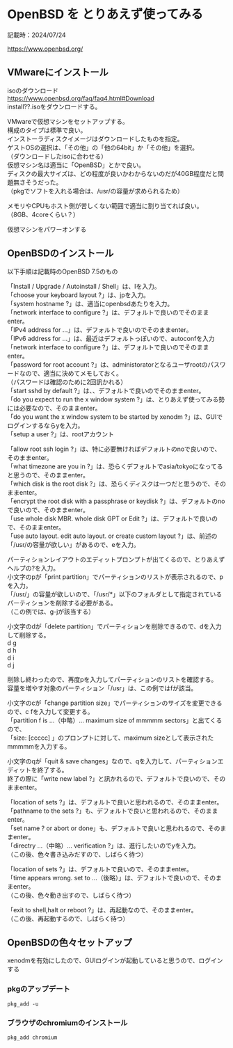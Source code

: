 # OpenBSD を とりあえず使ってみる

記載時：2024/07/24  
  
https://www.openbsd.org/  

## VMwareにインストール
isoのダウンロード  
https://www.openbsd.org/faq/faq4.html#Download  
install??.isoをダウンロードする。  
  
VMwareで仮想マシンをセットアップする。  
構成のタイプは標準で良い。  
インストーラディスクイメージはダウンロードしたものを指定。  
ゲストOSの選択は、「その他」の「他の64bit」か「その他」を選択。  
（ダウンロードしたisoに合わせる）  
仮想マシン名は適当に「OpenBSD」とかで良い。  
ディスクの最大サイズは、どの程度が良いかわからないのだが40GB程度だと問題無さそうだった。  
（pkgでソフトを入れる場合は、/usr/の容量が求められるため）  
  
メモリやCPUもホスト側が苦しくない範囲で適当に割り当てれば良い。  
（8GB、4coreくらい？）  
  
仮想マシンをパワーオンする  

## OpenBSDのインストール
以下手順は記載時のOpenBSD 7.5のもの  
  
「Install / Upgrade / Autoinstall / Shell」は、Iを入力。  
「choose your keyboard layout ?」は、jpを入力。  
「system hostname ?」は、適当にopenbsdあたりを入力。  
「network interface to configure ?」は、デフォルトで良いのでそのままenter。  
「IPv4 address for ...」は、デフォルトで良いのでそのままenter。  
「IPv6 address for ...」は、最近はデフォルトっぽいので、autoconfを入力  
「network interface to configure ?」は、デフォルトで良いのでそのままenter。  
「password for root account ?」は、administoratorとなるユーザrootのパスワードなので、適当に決めてメモしておく。  
（パスワードは確認のために2回訊かれる）  
「start sshd by default ?」は、、デフォルトで良いのでそのままenter。  
「do you expect to run the x window system ?」は、とりあえず使ってみる勢には必要なので、そのままenter。  
「do you want the x window system to be started by xenodm ?」は、GUIでログインするならyを入力。  
「setup a user ?」は、rootアカウント  
  


「allow root ssh login ?」は、特に必要無ければデフォルトのnoで良いので、そのままenter。  
「what timezone are you in ?」は、恐らくデフォルトでasia/tokyoになってると思うので、そのままenter。  
「which disk is the root disk ?」は、恐らくディスクは一つだと思うので、そのままenter。  
「encrypt the root disk with a passphrase or keydisk ?」は、デフォルトのnoで良いので、そのままenter。  
「use whole disk MBR. whole disk GPT or Edit ?」は、デフォルトで良いので、そのままenter。  
「use auto layout. edit auto layout. or create custom layout ?」は、前述の「/usr/の容量が欲しい」があるので、eを入力。  
  
パーティションレイアウトのエディットプロンプトが出てくるので、とりあえずヘルプの?を入力。  
小文字のpが「print partition」でパーティションのリストが表示されるので、pを入力。  
「/usr/」の容量が欲しいので、「/usr/*」以下のフォルダとして指定されているパーティションを削除する必要がある。  
（この例では、g-jが該当する）  
  
小文字のdが「delete partition」でパーティションを削除できるので、dを入力して削除する。  
d g  
d h  
d i  
d j  
  
削除し終わったので、再度pを入力してパーティションのリストを確認する。  
容量を増やす対象のパーティション「/usr」は、この例ではfが該当。  
  
小文字のcが「change partition size」でパーティションのサイズを変更できるので、c fを入力して変更する。  
「partition f is ...（中略）... maximum size of mmmmm sectors」と出てくるので、  
「size: [ccccc] 」のプロンプトに対して、maximum sizeとして表示されたmmmmmを入力する。  
  
小文字のqが「quit & save changes」なので、qを入力して、パーティションエディットを終了する。  
終了の際に「write new label ?」と訊かれるので、デフォルトで良いので、そのままenter。  
  
「location of sets ?」は、デフォルトで良いと思われるので、そのままenter。  
「pathname to the sets ?」も、デフォルトで良いと思われるので、そのままenter。  
「set name ? or abort or done」も、デフォルトで良いと思われるので、そのままenter。  
「directry ...（中略）... verification ?」は、進行したいのでyを入力。  
（この後、色々書き込みだすので、しばらく待つ）  
  
「location of sets ?」は、デフォルトで良いので、そのままenter。  
「time appears wrong. set to ...（後略）」は、デフォルトで良いので、そのままenter。  
（この後、色々動き出すので、しばらく待つ）  
  
「exit to shell,halt or reboot ?」は、再起動なので、そのままenter。  
（この後、再起動するので、しばらく待つ）  
  
## OpenBSDの色々セットアップ
xenodmを有効にしたので、GUIログインが起動していると思うので、ログインする  

### pkgのアップデート
```
pkg_add -u
```
### ブラウザのchromiumのインストール
```
pkg_add chromium
```














